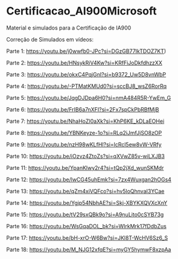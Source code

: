 # Certificacao_AI900Microsoft
Material e simulados para a Certificação de IA900

Correção de Simulados em vídeos:

Parte 1: https://youtu.be/j0wwfb0-JPc?si=DGzGB77IkTDOZ7KT)

Parte 2: https://youtu.be/HNsykRiV4Kw?si=KRfFiJoDkfdhzzXX

Parte 3: https://youtu.be/okxC4PqjGnI?si=b9372_Uw5D8vnWbP

Parte 4: https://youtu.be/-PTMatKMUd0?si=sccBJ8_wsZ6RorRq

Parte 5: https://youtu.be/JqgDJDpa6H0?si=nmA484R5R-YwEm_G

Parte 6: https://youtu.be/FrIB6a7nXFI?si=2Fx7spCkPbRBfMjB

Parte 7: https://youtu.be/NhaHoZI0aXk?si=KhP6KE_kDLaEOHei

Parte 8: https://youtu.be/YBNKeyze-1o?si=RLq2iJmfJjSO8zOP

Parte 9: https://youtu.be/nzH98wKLfHI?si=lcRcl5ew8vW-VRfy

Parte 10: https://youtu.be/iOzvz4ZtoZs?si=qXVwZ85v-wiLXJB3

Parte 11: https://youtu.be/YpanKlwy2r4?si=tQp2jXd_wunSKMdr

Parte 12: https://youtu.be/lwCG45uhEmk?si=7zx4Wuxgan2hOGs4

Parte 13: https://youtu.be/qZm4xiVQFco?si=hv5loQhnvaI3YCae

Parte 14: https://youtu.be/Ygjp54NbhAE?si=Skj-XBYKXQVXcXnY

Parte 15: https://youtu.be/tV29sxQBk9o?si=A9nuLito0cSYB73g

Parte 16: https://youtu.be/WsGqaDOL_bk?si=WIrkMrk17fDdbZus

Parte 17: https://youtu.be/bH-xrO-W6Bw?si=JKl8T-WcHV6Sz6_S

Parte 18: https://youtu.be/M_NJG12xfqE?si=myGY5hymwF8xzpAa



